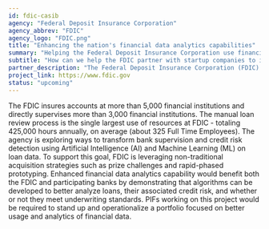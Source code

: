 ```yaml
---
id: fdic-casib
agency: "Federal Deposit Insurance Corporation"
agency_abbrev: "FDIC"
agency_logo: "FDIC.png"
title: "Enhancing the nation's financial data analytics capabilities"
summary: "Helping the Federal Deposit Insurance Corporation use financial data to better analyze loans"
subtitle: "How can we help the FDIC partner with startup companies to introduce new and viable technologies suitable for rapid prototyping projects that deliver cutting-edge capabilities for the FDIC and its member banks?"
partner_description: "The Federal Deposit Insurance Corporation (FDIC) is an independent agency created by the Congress to maintain stability and public confidence in the nation's financial system by insuring deposits, examining and supervising financial institutions for safety and soundness and consumer protection, making large and complex financial institutions resolvable, and managing receiverships."
project_link: https://www.fdic.gov
status: "upcoming"
---
```


The FDIC insures accounts at more than 5,000 financial institutions and directly supervises more than 3,000 financial institutions. The manual loan review process is the single largest use of resources at FDIC - totaling 425,000 hours annually, on average (about 325 Full Time Employees). The agency is exploring ways to transform bank supervision and credit risk detection using Artificial Intelligence (AI) and Machine Learning (ML) on loan data. To support this goal, FDIC is leveraging non-traditional acquisition strategies such as prize challenges and rapid-phased prototyping. Enhanced financial data analytics capability would benefit both the FDIC and participating banks by demonstrating that algorithms can be developed to better analyze loans, their associated credit risk, and whether or not they meet underwriting standards. PIFs working on this project would be required to stand up and operationalize a portfolio focused on better usage and analytics of financial data.
